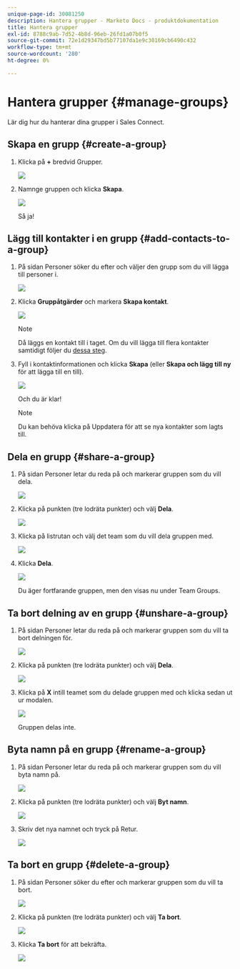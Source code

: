 ```yaml
---
unique-page-id: 30081250
description: Hantera grupper - Marketo Docs - produktdokumentation
title: Hantera grupper
exl-id: 8788c9ab-7d52-4b8d-96eb-26fd1a07b0f5
source-git-commit: 72e1d29347bd5b77107da1e9c30169cb6490c432
workflow-type: tm+mt
source-wordcount: '280'
ht-degree: 0%

---
```


# Hantera grupper {#manage-groups}

Lär dig hur du hanterar dina grupper i Sales Connect.

## Skapa en grupp {#create-a-group}

1. Klicka på **+** bredvid Grupper.

   ![](assets/one-4.png)

1. Namnge gruppen och klicka **Skapa**.

   ![](assets/two-3.png)

   Så ja!

## Lägg till kontakter i en grupp {#add-contacts-to-a-group}

1. På sidan Personer söker du efter och väljer den grupp som du vill lägga till personer i.

   ![](assets/three-3.png)

1. Klicka **Gruppåtgärder** och markera **Skapa kontakt**.

   ![](assets/four-3.png)

   >[!NOTE]
   >
   >Då läggs en kontakt till i taget. Om du vill lägga till flera kontakter samtidigt följer du [dessa steg](/help/marketo/product-docs/marketo-sales-connect/people/managing-contacts/import-contacts-via-csv.md).

1. Fyll i kontaktinformationen och klicka **Skapa** (eller **Skapa och lägg till ny** för att lägga till en till).

   ![](assets/five-3.png)

   Och du är klar!

   >[!NOTE]
   >
   >Du kan behöva klicka på Uppdatera för att se nya kontakter som lagts till.

## Dela en grupp {#share-a-group}

1. På sidan Personer letar du reda på och markerar gruppen som du vill dela.

   ![](assets/six.png)

1. Klicka på punkten (tre lodräta punkter) och välj **Dela**.

   ![](assets/seven.png)

1. Klicka på listrutan och välj det team som du vill dela gruppen med.

   ![](assets/eight.png)

1. Klicka **Dela**.

   ![](assets/nine.png)

   Du äger fortfarande gruppen, men den visas nu under Team Groups.

## Ta bort delning av en grupp {#unshare-a-group}

1. På sidan Personer letar du reda på och markerar gruppen som du vill ta bort delningen för.

   ![](assets/ten.png)

1. Klicka på punkten (tre lodräta punkter) och välj **Dela**.

   ![](assets/eleven.png)

1. Klicka på **X** intill teamet som du delade gruppen med och klicka sedan ut ur modalen.

   ![](assets/twelve.png)

   Gruppen delas inte.

## Byta namn på en grupp {#rename-a-group}

1. På sidan Personer letar du reda på och markerar gruppen som du vill byta namn på.

   ![](assets/six.png)

1. Klicka på punkten (tre lodräta punkter) och välj **Byt namn**.

   ![](assets/thirteen.png)

1. Skriv det nya namnet och tryck på Retur.

   ![](assets/fourteen.png)

## Ta bort en grupp {#delete-a-group}

1. På sidan Personer söker du efter och markerar gruppen som du vill ta bort.

   ![](assets/fifteen.png)

1. Klicka på punkten (tre lodräta punkter) och välj **Ta bort**.

   ![](assets/sixteen.png)

1. Klicka **Ta bort** för att bekräfta.

   ![](assets/seventeen.png)
